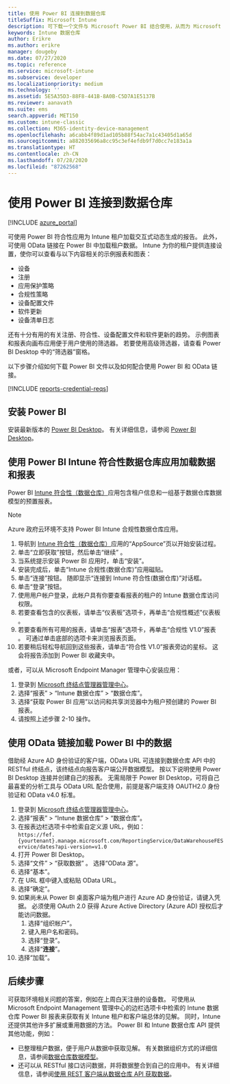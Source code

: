 ```yaml
---
title: 使用 Power BI 连接到数据仓库
titleSuffix: Microsoft Intune
description: 可下载一个文件与 Microsoft Power BI 结合使用，从而为 Microsoft Intune 租户加载动态生成的交互式报表。
keywords: Intune 数据仓库
author: Erikre
ms.author: erikre
manager: dougeby
ms.date: 07/27/2020
ms.topic: reference
ms.service: microsoft-intune
ms.subservice: developer
ms.localizationpriority: medium
ms.technology: ''
ms.assetid: 5E5A35D3-88F8-441B-8A0B-C5D7A1E5137B
ms.reviewer: aanavath
ms.suite: ems
search.appverid: MET150
ms.custom: intune-classic
ms.collection: M365-identity-device-management
ms.openlocfilehash: a6cabb4f89d1ad105b88f54ac7a1c43405d1a65d
ms.sourcegitcommit: a882035696a8cc95c3ef4efdb9f7d0cc7e183a1a
ms.translationtype: HT
ms.contentlocale: zh-CN
ms.lasthandoff: 07/28/2020
ms.locfileid: "87262568"
---
```

# <a name="connect-to-the-data-warehouse-with-power-bi"></a>使用 Power BI 连接到数据仓库

[!INCLUDE [azure_portal](../includes/azure_portal.md)]

可使用 Power BI 符合性应用为 Intune 租户加载交互式动态生成的报告。 此外，可使用 OData 链接在 Power BI 中加载租户数据。 Intune 为你的租户提供连接设置，使你可以查看与以下内容相关的示例报表和图表：  

- 设备
- 注册
- 应用保护策略
- 合规性策略
- 设备配置文件
- 软件更新
- 设备清单日志

还有十分有用的有关注册、符合性、设备配置文件和软件更新的趋势。 示例图表和报表向画布应用便于用户使用的筛选器。 若要使用高级筛选器，请查看 Power BI Desktop 中的“筛选器”窗格。

以下步骤介绍如何下载 Power BI 文件以及如何配合使用 Power BI 和 OData 链接。

[!INCLUDE [reports-credential-reqs](../includes/reports-credential-reqs.md)]

## <a name="install-power-bi"></a>安装 Power BI

安装最新版本的 [Power BI Desktop](https://aka.ms/intune/datawarehouseapi/installpowerbi)。 有关详细信息，请参阅 [Power BI Desktop](https://powerbi.microsoft.com/desktop)。

## <a name="load-the-data-and-reports-using-the-power-bi-intune-compliance-data-warehouse-app"></a>使用 Power BI Intune 符合性数据仓库应用加载数据和报表

Power BI [Intune 符合性（数据仓库）](https://aka.ms/intune/datawarehouseapi/getpowerbiapp)应用包含租户信息和一组基于数据仓库数据模型的预置报表。

> [!NOTE]
> Azure 政府云环境不支持 Power BI Intune 合规性数据仓库应用。

1. 导航到 [Intune 符合性（数据仓库）](https://aka.ms/intune/datawarehouseapi/getpowerbiapp)应用的“AppSource”页以开始安装过程。
2. 单击“立即获取”按钮，然后单击“继续” 。
3. 当系统提示安装 Power BI 应用时，单击“安装”。
4. 安装完成后，单击“Intune 合规性(数据仓库)”应用磁贴。
5. 单击“连接”按钮。 随即显示“连接到 Intune 符合性(数据仓库)”对话框。
6. 单击“登录”按钮。
7. 使用用户帐户登录，此帐户具有你要查看报表的租户的 Intune 数据仓库访问权限。
8. 若要查看包含的仪表板，请单击“仪表板”选项卡，再单击“合规性概述”仪表板 。
9. 若要查看所有可用的报表，请单击“报表”选项卡，再单击“合规性 V1.0”报表 。 可通过单击底部的选项卡来浏览报表页面。
10. 若要稍后轻松导航回到这些报表，请单击“符合性 V1.0”报表旁边的星标。 这会将报告添加到 Power BI 收藏夹中。

或者，可以从 Microsoft Endpoint Manager 管理中心安装应用：

1. 登录到 [Microsoft 终结点管理器管理中心](https://go.microsoft.com/fwlink/?linkid=2109431)。
2. 选择“报表” > “Intune 数据仓库” > “数据仓库”。
3. 选择“获取 Power BI 应用”以访问和共享浏览器中为租户预创建的 Power BI 报表。
4. 请按照上述步骤 2-10 操作。

## <a name="load-the-data-in-power-bi-using-the-odata-link"></a>使用 OData 链接加载 Power BI 中的数据

借助经 Azure AD 身份验证的客户端，OData URL 可连接到数据仓库 API 中的 RESTful 终结点，该终结点向报告客户端公开数据模型。 按以下说明使用 Power BI Desktop 连接并创建自己的报表。 无需局限于 Power BI Desktop，可将自己最喜爱的分析工具与 OData URL 配合使用，前提是客户端支持 OAUTH2.0 身份验证和 OData v4.0 标准。

1. 登录到 [Microsoft 终结点管理器管理中心](https://go.microsoft.com/fwlink/?linkid=2109431)。
2. 选择“报表” > “Intune 数据仓库” > “数据仓库”。
3. 在报表边栏选项卡中检索自定义源 URL，例如：<br>
    `https://fef.{yourtenant}.manage.microsoft.com/ReportingService/DataWarehouseFEService/dates?api-version=v1.0`
4. 打开 Power BI Desktop。
5. 选择“文件” > “获取数据” 。 选择“OData 源”。
6. 选择“基本”。
7. 在 URL 框中键入或粘贴 OData URL。
8. 选择“确定”。
9. 如果尚未从 Power BI 桌面客户端为租户进行 Azure AD 身份验证，请键入凭据。 必须使用 OAuth 2.0 获得 Azure Active Directory (Azure AD) 授权后才能访问数据。  
    1. 选择“组织帐户”。  
    2. 键入用户名和密码。  
    3. 选择“登录”。  
    4. 选择“**连接**”。  
10. 选择“加载”。

## <a name="next-steps"></a>后续步骤

可获取环境相关问题的答案，例如在上周白天注册的设备数。 可使用从 Microsoft Endpoint Management 管理中心的边栏选项卡中检索的 Intune 数据仓库 Power BI 报表来获取有关 Intune 租户和客户端总体的见解。 同时，Intune 还提供其他许多扩展或重用数据的方法。 Power BI 和 Intune 数据仓库 API 提供其他功能，例如：

<!-- - You can use Power BI Desktop to create additional report types with your data. For example, you could create a custom chart representing the ratio of device manufactures in your enterprise. For more information about creating custom reports with Power BI and the Intune Data Warehouse, see `BLOG POST ON POWER BI`. -->
- 已整理租户数据，便于用户从数据中获取见解。 有关数据组织方式的详细信息，请参阅[数据仓库数据模型](reports-ref-data-model.md)。
- 还可以从 RESTful 接口访问数据，并将数据整合到自己的应用中。 有关详细信息，请参阅[使用 REST 客户端从数据仓库 API 获取数据](reports-proc-data-rest.md)。
